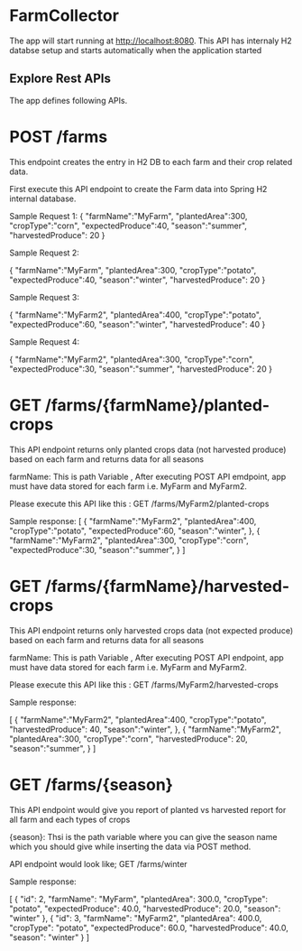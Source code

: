 # FarmCollector

The app will start running at <http://localhost:8080>.
This API has internaly H2 databse setup and starts automatically when the application started

## Explore Rest APIs

The app defines following APIs.

# POST /farms
 This endpoint creates the entry in H2 DB  to each farm and their crop related data.
   
First execute this API endpoint to create the Farm data into Spring H2 internal database.
   
   Sample Request 1:
    {
    "farmName":"MyFarm",
    "plantedArea":300,
    "cropType":"corn",
    "expectedProduce":40,
    "season":"summer",
    "harvestedProduce": 20
   }
   

Sample Request 2:

{
    "farmName":"MyFarm",
    "plantedArea":300,
    "cropType":"potato",
    "expectedProduce":40,
    "season":"winter",
    "harvestedProduce": 20 }
    
Sample Request 3:

{
    "farmName":"MyFarm2",
    "plantedArea":400,
    "cropType":"potato",
    "expectedProduce":60,
    "season":"winter",
    "harvestedProduce": 40 }
    
Sample Request 4:

{
    "farmName":"MyFarm2",
    "plantedArea":300,
    "cropType":"corn",
    "expectedProduce":30,
    "season":"summer",
    "harvestedProduce": 20 }
    
# GET /farms/{farmName}/planted-crops

This API endpoint returns only planted crops data (not harvested produce) based on each farm and returns data for all seasons 

farmName: This is path Variable , After executing POST API emdpoint, app must have data stored for each farm i.e. MyFarm and MyFarm2.

Please execute this API like this : GET /farms/MyFarm2/planted-crops

Sample response:
[
    {
        "farmName":"MyFarm2",
        "plantedArea":400,
        "cropType":"potato",
        "expectedProduce":60,
         "season":"winter",
    },
    {
       "farmName":"MyFarm2",
    "plantedArea":300,
    "cropType":"corn",
    "expectedProduce":30,
    "season":"summer",
     }
]


# GET /farms/{farmName}/harvested-crops

This API endpoint returns only harvested crops data (not expected produce) based on each farm and returns data for all seasons 

farmName: This is path Variable , After executing POST API endpoint, app must have data stored for each farm i.e. MyFarm and MyFarm2.

Please execute this API like this : GET /farms/MyFarm2/harvested-crops

Sample response:

[
    {
        "farmName":"MyFarm2",
        "plantedArea":400,
        "cropType":"potato",
         "harvestedProduce": 40,
         "season":"winter",
    },
    {
       "farmName":"MyFarm2",
    "plantedArea":300,
    "cropType":"corn",
    "harvestedProduce": 20,
    "season":"summer",
     }
]

   
# GET /farms/{season}

This API endpoint would give you report of planted vs harvested report for all farm and each types of crops

{season}: Thsi is the path variable where you can give the season name which you should give while inserting the data via POST method.


API endpoint would look like; GET /farms/winter

Sample response:

[
    {
        "id": 2,
        "farmName": "MyFarm",
        "plantedArea": 300.0,
        "cropType": "potato",
        "expectedProduce": 40.0,
        "harvestedProduce": 20.0,
        "season": "winter"
    },
    {
        "id": 3,
        "farmName": "MyFarm2",
        "plantedArea": 400.0,
        "cropType": "potato",
        "expectedProduce": 60.0,
        "harvestedProduce": 40.0,
        "season": "winter"
    }
]



